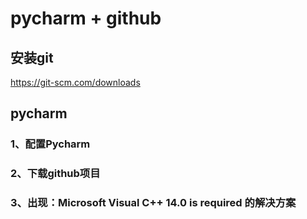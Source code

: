 # pycharm + github

## 安装git
https://git-scm.com/downloads


## pycharm
### 1、配置Pycharm

### 2、下载github项目


### 3、出现：Microsoft Visual C++ 14.0 is required 的解决方案
